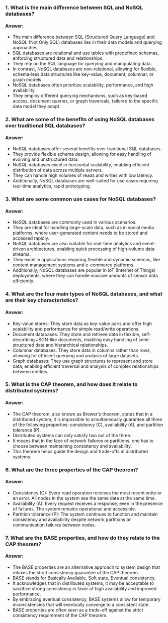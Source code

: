 ### 1. What is the main difference between SQL and NoSQL databases?
#### Answer:
* The main difference between SQL (Structured Query Language) and NoSQL (Not Only SQL) databases lies in their data models and querying approaches. 
* SQL databases are relational and use tables with predefined schemas, enforcing structured data and relationships. 
* They rely on the SQL language for querying and manipulating data. 
* In contrast, NoSQL databases are non-relational, allowing for flexible, schema-less data structures like key-value, document, columnar, or graph models. 
* NoSQL databases often prioritize scalability, performance, and high availability. 
* They employ different querying mechanisms, such as key-based access, document queries, or graph traversals, tailored to the specific data model they adopt.

### 2. What are some of the benefits of using NoSQL databases over traditional SQL databases?
#### Answer:
* NoSQL databases offer several benefits over traditional SQL databases. 
* They provide flexible schema design, allowing for easy handling of evolving and unstructured data.
* NoSQL databases excel in horizontal scalability, enabling efficient distribution of data across multiple servers.
* They can handle high volumes of reads and writes with low latency.
* Additionally, NoSQL databases are well-suited for use cases requiring real-time analytics, rapid prototyping.

### 3. What are some common use cases for NoSQL databases?
#### Answer:
* NoSQL databases are commonly used in various scenarios. 
* They are ideal for handling large-scale data, such as in social media platforms, where user-generated content needs to be stored and accessed rapidly. 
* NoSQL databases are also suitable for real-time analytics and event-driven architectures, enabling quick processing of high-volume data streams. 
* They excel in applications requiring flexible and dynamic schemas, like content management systems and e-commerce platforms. 
* Additionally, NoSQL databases are popular in IoT (Internet of Things) deployments, where they can handle massive amounts of sensor data efficiently.

### 4. What are the four main types of NoSQL databases, and what are their key characteristics?
#### Answer:
* Key-value stores: They store data as key-value pairs and offer high scalability and performance for simple read/write operations.
* Document databases: They store and retrieve data in flexible, self-describing JSON-like documents, enabling easy handling of semi-structured data and hierarchical relationships.
* Columnar databases: They store data in columns rather than rows, allowing for efficient querying and analysis of large datasets.
* Graph databases: They use graph structures to represent and store data, enabling efficient traversal and analysis of complex relationships between entities.

### 5. What is the CAP theorem, and how does it relate to distributed systems?
#### Answer:
* The CAP theorem, also known as Brewer's theorem, states that in a distributed system, it is impossible to simultaneously guarantee all three of the following properties: consistency (C), availability (A), and partition tolerance (P). 
* Distributed systems can only satisfy two out of the three. 
* It means that in the face of network failures or partitions, one has to choose between maintaining consistency and availability. 
* This theorem helps guide the design and trade-offs in distributed systems.

### 6. What are the three properties of the CAP theorem?
#### Answer:
* Consistency (C): Every read operation receives the most recent write or an error. All nodes in the system see the same data at the same time.
* Availability (A): Every request receives a response, even in the presence of failures. The system remains operational and accessible.
* Partition tolerance (P): The system continues to function and maintain consistency and availability despite network partitions or communication failures between nodes.

### 7. What are the BASE properties, and how do they relate to the CAP theorem?
#### Answer:
* The BASE properties are an alternative approach to system design that relaxes the strict consistency guarantee of the CAP theorem. 
* BASE stands for Basically Available, Soft state, Eventual consistency.
* It acknowledges that in distributed systems, it may be acceptable to sacrifice strong consistency in favor of high availability and improved performance. 
* By embracing eventual consistency, BASE systems allow for temporary inconsistencies that will eventually converge to a consistent state. 
* BASE properties are often seen as a trade-off against the strict consistency requirement of the CAP theorem.
